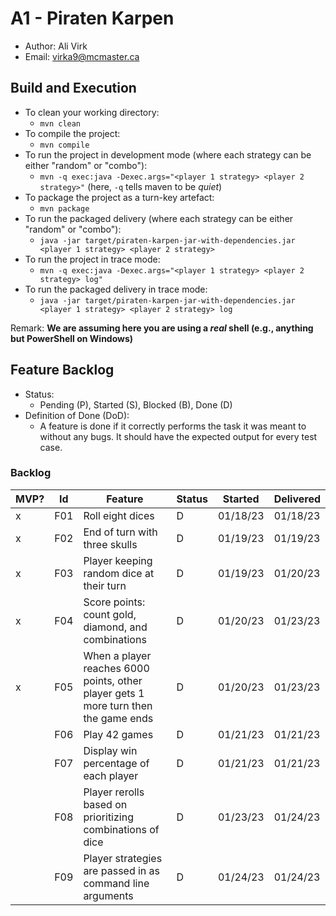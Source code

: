 # A1 - Piraten Karpen

  * Author: Ali Virk
  * Email: virka9@mcmaster.ca

## Build and Execution

  * To clean your working directory:
    * `mvn clean`
  * To compile the project:
    * `mvn compile`
  * To run the project in development mode (where each strategy can be either "random" or "combo"):
    * `mvn -q exec:java -Dexec.args="<player 1 strategy> <player 2 strategy>"` (here, `-q` tells maven to be _quiet_)
  * To package the project as a turn-key artefact:
    * `mvn package`
  * To run the packaged delivery (where each strategy can be either "random" or "combo"):
    * `java -jar target/piraten-karpen-jar-with-dependencies.jar <player 1 strategy> <player 2 strategy>`
  * To run the project in trace mode:
    * `mvn -q exec:java -Dexec.args="<player 1 strategy> <player 2 strategy> log"`
  * To run the packaged delivery in trace mode:
    * `java -jar target/piraten-karpen-jar-with-dependencies.jar <player 1 strategy> <player 2 strategy> log`

Remark: **We are assuming here you are using a _real_ shell (e.g., anything but PowerShell on Windows)**

## Feature Backlog

 * Status: 
   * Pending (P), Started (S), Blocked (B), Done (D)
 * Definition of Done (DoD):
   * A feature is done if it correctly performs the task it was meant to without any bugs. It should have the expected output for every test case.

### Backlog 

| MVP? | Id  | Feature                                                                             | Status | Started  | Delivered |
|------|-----|-------------------------------------------------------------------------------------|--------|----------|-----------|
| x    | F01 | Roll eight dices                                                                    | D      | 01/18/23 | 01/18/23  |
| x    | F02 | End of turn with three skulls                                                       | D      | 01/19/23 | 01/19/23  |
| x    | F03 | Player keeping random dice at their turn                                            | D      | 01/19/23 | 01/20/23  |
| x    | F04 | Score points: count gold, diamond, and combinations                                 | D      | 01/20/23 | 01/23/23  |
| x    | F05 | When a player reaches 6000 points, other player gets 1 more turn then the game ends | D      | 01/20/23 | 01/23/23  |
|      | F06 | Play 42 games                                                                       | D      | 01/21/23 | 01/21/23  |
|      | F07 | Display win percentage of each player                                               | D      | 01/21/23 | 01/21/23  |
|      | F08 | Player rerolls based on prioritizing combinations of dice                           | D      | 01/23/23 | 01/24/23  |
|      | F09 | Player strategies are passed in as command line arguments                           | D      | 01/24/23 | 01/24/23  |

